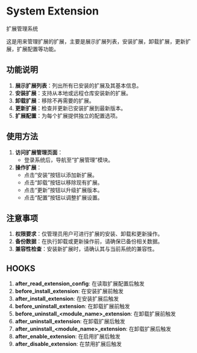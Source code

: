 # System Extension

扩展管理系统

这是用来管理扩展的扩展，主要是展示扩展列表，安装扩展，卸载扩展，更新扩展，扩展配置等功能。

## 功能说明
1. **展示扩展列表**：列出所有已安装的扩展及其基本信息。
2. **安装扩展**：支持从本地或远程仓库安装新的扩展。
3. **卸载扩展**：移除不再需要的扩展。
4. **更新扩展**：检查并更新已安装扩展到最新版本。
5. **扩展配置**：为每个扩展提供独立的配置选项。

## 使用方法
1. **访问扩展管理页面**：
   - 登录系统后，导航至“扩展管理”模块。
2. **操作扩展**：
   - 点击“安装”按钮以添加新扩展。
   - 点击“卸载”按钮以移除现有扩展。
   - 点击“更新”按钮以升级扩展版本。
   - 点击“配置”按钮以调整扩展设置。

## 注意事项
1. **权限要求**：仅管理员用户可进行扩展的安装、卸载和更新操作。
2. **备份数据**：在执行卸载或更新操作前，请确保已备份相关数据。
3. **兼容性检查**：安装新扩展时，请确认其与当前系统的兼容性。


## HOOKS
1. **after_read_extension_config**: 在读取扩展配置后触发
1. **before_install_extension**: 在安装扩展前触发
1. **after_install_extension**: 在安装扩展后触发
1. **before_uninstall_extension**: 在卸载扩展前触发
1. **before_uninstall_\<module_name\>_extension**: 在卸载扩展前触发
1. **after_uninstall_extension**: 在卸载扩展后触发
1. **after_uninstall_\<module_name\>_extension**: 在卸载扩展后触发
1. **after_enable_extension**: 在启用扩展后触发
1. **after_disable_extension**: 在禁用扩展后触发
